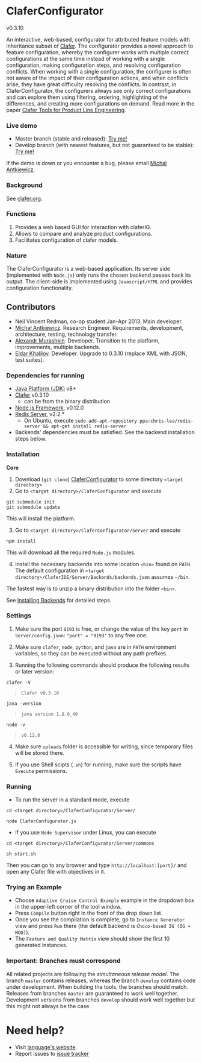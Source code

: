 ClaferConfigurator
==================

v0.3.10

An interactive, web-based, configurator for attributed feature models with inheritance subset of [Clafer](http://clafer.org).
The configurator provides a novel approach to feature configuration, whereby the configurer works with multiple correct configurations at the same time instead of working with a single configuration, making configuration steps, and resolving configuration conflicts.
When working with a single configuration, the configurer is often not aware of the impact of their configuration actions, and when conflicts arise, they have great difficulty resolving the conflicts.
In contrast, in ClaferConfigurator, the configurers always see only correct configurations and can explore them using filtering, ordering, highlighting of the differences, and creating more configurations on demand.
Read more in the paper [Clafer Tools for Product Line Engineering](http://gsd.uwaterloo.ca/publications/view/519).

### Live demo

* Master branch (stable and released): [Try me!](http://t3-necsis.cs.uwaterloo.ca:8093/)
* Develop branch (with newest features, but not guaranteed to be stable): [Try me!](http://t3-necsis.cs.uwaterloo.ca:8193/)

If the demo is down or you encounter a bug, please email [Michal Antkiewicz](mailto:mantkiew@gsd.uwaterloo.ca).

### Background

See [clafer.org](http://clafer.org).

### Functions

1. Provides a web based GUI for interaction with claferIG.
2. Allows to compare and analyze product configurations.
3. Facilitates configuration of clafer models.

### Nature

The ClaferConfigurator is a web-based application. Its server side (implemented with `Node.js`) only runs the chosen backend passes back its output.
The client-side is implemented using `Javascript/HTML` and provides configuration functionality.

Contributors
------------

* Neil Vincent Redman, co-op student Jan-Apr 2013. Main developer.
* [Michał Antkiewicz](http://gsd.uwaterloo.ca/mantkiew). Research Engineer. Requirements, development, architecture, testing, technology transfer.
* [Alexandr Murashkin](http://gsd.uwaterloo.ca/amurashk). Developer. Transition to the platform, improvements, multiple backends.
* [Eldar Khalilov](http://gsd.uwaterloo.ca/ekhalilov). Developer. Upgrade to 0.3.10 (replace XML with JSON, test suites).

### Dependencies for running

* [Java Platform (JDK)](http://www.oracle.com/technetwork/java/javase/downloads/index.html) v8+
* [Clafer](https://github.com/gsdlab/clafer) v0.3.10
  * can be from the binary distribution
* [Node.js Framework](http://nodejs.org/download/), v0.12.0
* [Redis Server](https://launchpad.net/~chris-lea/+archive/ubuntu/redis-server), v2:2.*
  * On Ubuntu, execute `sudo add-apt-repository ppa:chris-lea/redis-server && apt-get install redis-server`
* Backends' dependencies must be satisfied. See the backend installation steps below.

### Installation

**Core**

1. Download (`git clone`) [ClaferConfigurator](https://github.com/gsdlab/ClaferConfigurator) to some directory `<target directory>`
2. Go to `<target directory>/ClaferConfigurator` and execute

```
git submodule init
git submodule update
```

This will install the platform.

3. Go to `<target directory>/ClaferConfigurator/Server` and execute

 `npm install`

This will download all the required `Node.js` modules.

4. Install the necessary backends into some location `<bin>` found on `PATH`. The default configuration in `<target directory>/ClaferIDE/Server/Backends/backends.json` assumes `~/bin`.

The fastest way is to unzip a binary distribution into the folder `<bin>`.

See [Installing Backends](https://github.com/gsdlab/ClaferToolsUICommonPlatform#backends) for detailed steps.

### Settings

1. Make sure the port `8193` is free, or change the value of the key `port` in `Server/config.json`:
`"port" = "8193"` to any free one.

2. Make sure `clafer`, `node`, `python`, and `java` are in `PATH` environment variables, so they can be executed without any path prefixes.

3. Running the following commands should produce the following results or later version:

`clafer -V`

> `Clafer v0.3.10`

`java -version`

> `java version 1.8.0_40`

`node -v`

> `v0.12.0`

4. Make sure `uploads` folder is accessible for writing, since temporary files will be stored there.

5. If you use Shell scipts (`.sh`) for running, make sure the scripts have `Execute` permissions.

### Running

* To run the server in a standard mode, execute

`cd <target directory>/ClaferConfigurator/Server/`

`node ClaferConfigurator.js`

* If you use `Node Supervisor` under Linux, you can execute

`cd <target directory>/ClaferConfigurator/Server/commons`

`sh start.sh`

Then you can go to any browser and type `http://localhost:[port]/` and open any Clafer file with objectives in it.

### Trying an Example

* Choose `Adaptive Cruise Control Example` example in the dropdown box in the upper-left corner of the tool window.
* Press `Compile` button right in the front of the drop down list.
* Once you see the compilation is complete, go to `Instance Generator` view and press `Run` there (the default backend is `Choco-based IG (IG + MOO)`).
* The `Feature and Quality Matrix` view should show the first 10 generated instances.

### Important: Branches must correspond

All related projects are following the *simultaneous release model*.
The branch `master` contains releases, whereas the branch `develop` contains code under development.
When building the tools, the branches should match.
Releases from branches `master` are guaranteed to work well together.
Development versions from branches `develop` should work well together but this might not always be the case.

Need help?
==========

* Visit [language's website](http://clafer.org).
* Report issues to [issue tracker](https://github.com/gsdlab/ClaferConfigurator/issues)
